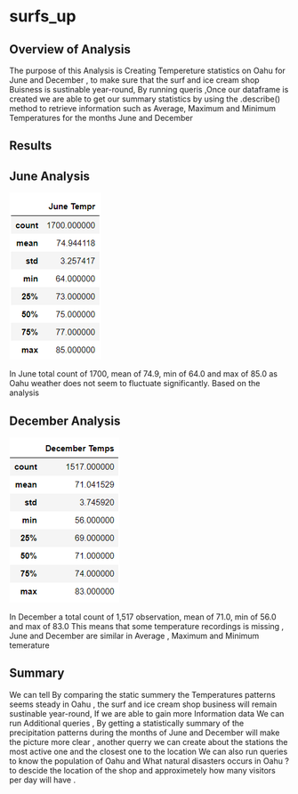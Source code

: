 # surfs_up

## Overview of Analysis
The purpose of this Analysis is Creating Tempereture statistics  on Oahu for June and December , to make sure that the surf and ice cream shop Buisness is  sustinable year-round,   By running queris ,Once our dataframe is created we are able to get our summary statistics by using the .describe() method  to retrieve information such as Average, Maximum and Minimum Temperatures for the months June and December 


## Results

## June Analysis


 ![](Resources/june.png)

In June  total count of 1700, mean of 74.9, min of 64.0 and max of 85.0  as Oahu weather does not seem to fluctuate significantly. Based on the analysis


## December Analysis

 ![](Resources/Dec.png)


In December a total count of 1,517 observation, mean of 71.0, min of 56.0 and max of 83.0 This means that some temperature recordings is missing ,
June and December are similar in
Average , Maximum and Minimum temerature 

## Summary
We can tell By comparing the static summery  the Temperatures patterns seems steady  in Oahu , the surf and ice cream shop business will remain sustinable year-round,
If we are able to gain more Information data We can run Additional queries , By getting a statistically summary of the precipitation patterns during the months of June and December will make the picture more clear , another querry we can create about the stations the most active one and the closest one to the location 
We can also run  queries  to know the population of Oahu and What natural disasters occurs in Oahu ? to descide the location of the shop and approximetely how many visitors per day will have .
